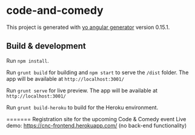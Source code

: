 # code-and-comedy

This project is generated with [yo angular generator](https://github.com/yeoman/generator-angular)
version 0.15.1.

## Build & development

Run `npm install`.

Run `grunt build` for building and `npm start` to serve the `/dist` folder.
The app will be available at `http://localhost:3001/`

Run `grunt serve` for live preview.
The app will be available at `http://localhost:3001/`

Run `grunt build-heroku` to build for the Heroku environment.

=======
Registration site for the upcoming Code &amp; Comedy event
Live demo: https://cnc-frontend.herokuapp.com/ (no back-end functionality)
